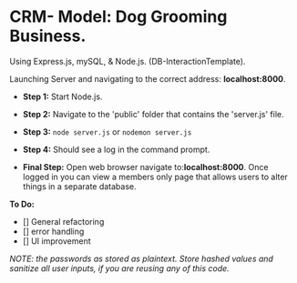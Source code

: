 # CRM- Model: Dog Grooming Business. 
Using Express.js, mySQL, & Node.js.
(DB-InteractionTemplate).



Launching Server and navigating to the correct address: **localhost:8000**.
- **Step 1:**
Start Node.js.

- **Step 2:**
Navigate to the 'public' folder that contains the 'server.js' file.

- **Step 3:**
`node server.js`
or
`nodemon server.js`

- **Step 4:**
Should see a log in the command prompt.

- **Final Step:**
Open web browser navigate to:**localhost:8000**.
Once logged in you can view a members only page that allows users to alter things in a separate database.

**To Do:**
- [] General refactoring
- [] error handling
- [] UI improvement

*NOTE: the passwords as stored as plaintext. Store hashed values and sanitize all user inputs, if you are reusing any of this code.*
